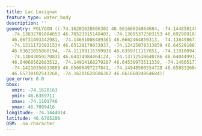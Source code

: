 ```yaml
---
title: Lac Lusignan
feature_type: water_body
description: ''
geometry: POLYGON ((-74.16201628606302 46.66166024864684, -74.14485014836978 46.70994163059311,
  -74.13832701604653 46.70523315148403, -74.13695372503153 46.69298918363354, -74.14519347112419
  46.66731493342981, -74.14691008489361 46.6602464850313, -74.13849867742375 46.65883268444842,
  -74.13111723821534 46.65129179032037, -74.12425078313859 46.64528188746247, -74.11017455023065
  46.63821055860194, -74.11189116399916 46.6359711117851, -74.11910094183035 46.64139277096339,
  -74.13043059270831 46.64374984464124, -74.13712538640786 46.64044991273809, -74.14176024358537
  46.64068562883512, -74.14914168279287 46.64539973511339, -74.14605177800846 46.65423757724293,
  -74.14210356633889 46.65600497237841, -74.14948500554728 46.65883268444842, -74.15892638127862
  46.65730102543268, -74.16201628606302 46.66166024864684))
geo_error: 0.0
bbox:
  xmin: -74.1620163
  ymin: 46.6359711
  xmax: -74.1101746
  ymax: 46.7099416
longitude: -74.1444014
latitude: 46.6705206
OSM: .na.character
---
```

